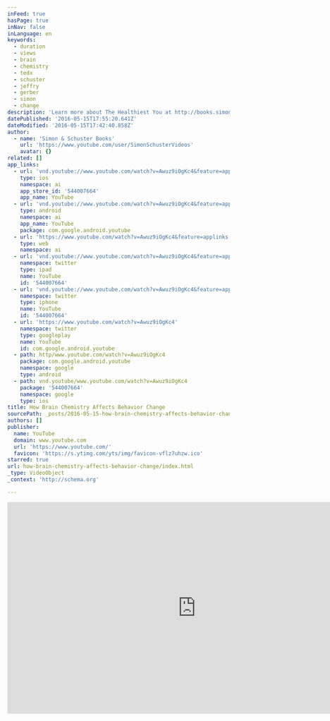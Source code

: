 ```yaml
---
inFeed: true
hasPage: true
inNav: false
inLanguage: en
keywords:
  - duration
  - views
  - brain
  - chemistry
  - tedx
  - schuster
  - jeffry
  - gerber
  - simon
  - change
description: 'Learn more about The Healthiest You at http://books.simonandschuster.com/Program/Kelly-Traver/9781439109991?mcd=vd_youtube_book Understanding how your brain really works is critical to changing bad habits into healthy ones.'
datePublished: '2016-05-15T17:55:20.641Z'
dateModified: '2016-05-15T17:42:40.858Z'
author:
  - name: 'Simon & Schuster Books'
    url: 'https://www.youtube.com/user/SimonSchusterVideos'
    avatar: {}
related: []
app_links:
  - url: 'vnd.youtube://www.youtube.com/watch?v=Awuz9iOgKc4&feature=applinks'
    type: ios
    namespace: ai
    app_store_id: '544007664'
    app_name: YouTube
  - url: 'vnd.youtube://www.youtube.com/watch?v=Awuz9iOgKc4&feature=applinks'
    type: android
    namespace: ai
    app_name: YouTube
    package: com.google.android.youtube
  - url: 'https://www.youtube.com/watch?v=Awuz9iOgKc4&feature=applinks'
    type: web
    namespace: ai
  - url: 'vnd.youtube://www.youtube.com/watch?v=Awuz9iOgKc4&feature=applinks'
    namespace: twitter
    type: ipad
    name: YouTube
    id: '544007664'
  - url: 'vnd.youtube://www.youtube.com/watch?v=Awuz9iOgKc4&feature=applinks'
    namespace: twitter
    type: iphone
    name: YouTube
    id: '544007664'
  - url: 'https://www.youtube.com/watch?v=Awuz9iOgKc4'
    namespace: twitter
    type: googleplay
    name: YouTube
    id: com.google.android.youtube
  - path: http/www.youtube.com/watch?v=Awuz9iOgKc4
    package: com.google.android.youtube
    namespace: google
    type: android
  - path: vnd.youtube/www.youtube.com/watch?v=Awuz9iOgKc4
    package: '544007664'
    namespace: google
    type: ios
title: How Brain Chemistry Affects Behavior Change
sourcePath: _posts/2016-05-15-how-brain-chemistry-affects-behavior-change.md
authors: []
publisher:
  name: YouTube
  domain: www.youtube.com
  url: 'https://www.youtube.com/'
  favicon: 'https://s.ytimg.com/yts/img/favicon-vflz7uhzw.ico'
starred: true
url: how-brain-chemistry-affects-behavior-change/index.html
_type: VideoObject
_context: 'http://schema.org'

---
```

<iframe src="https://cdn.embedly.com/widgets/media.html?src=https%3A%2F%2Fwww.youtube.com%2Fembed%2FAwuz9iOgKc4%3Ffeature%3Doembed&amp;url=http%3A%2F%2Fwww.youtube.com%2Fwatch%3Fv%3DAwuz9iOgKc4&amp;image=https%3A%2F%2Fi.ytimg.com%2Fvi%2FAwuz9iOgKc4%2Fhqdefault.jpg&amp;key=b7d04c9b404c499eba89ee7072e1c4f7&amp;type=text%2Fhtml&amp;schema=youtube" width="854" height="480" scrolling="no" frameborder="0" allowfullscreen="" style=""></iframe>